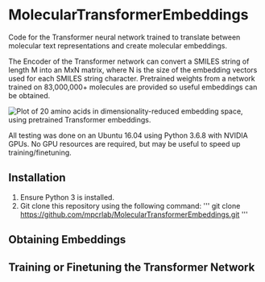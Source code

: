 # MolecularTransformerEmbeddings
Code for the Transformer neural network trained to translate between molecular text representations and create molecular embeddings.

The Encoder of the Transformer network can convert a SMILES string of length M into an MxN matrix, where N is the size of the embedding vectors used for each SMILES string character. Pretrained weights from a network trained on 83,000,000+ molecules are provided so useful embeddings can be obtained.

![Plot of 20 amino acids in dimensionality-reduced embedding space, using pretrained Transformer embeddings.](https://github.com/mpcrlab/MolecularTransformerEmbeddings/blob/images/aa_emb.png)

All testing was done on an Ubuntu 16.04 using Python 3.6.8 with NVIDIA GPUs. No GPU resources are required, but may be useful to speed up training/finetuning.

## Installation

1. Ensure Python 3 is installed.
2. Git clone this repository using the following command:
'''
git clone https://github.com/mpcrlab/MolecularTransformerEmbeddings.git
'''

## Obtaining Embeddings

## Training or Finetuning the Transformer Network
